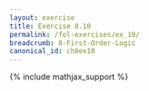 ```yaml
---
layout: exercise
title: Exercise 8.10
permalink: /fol-exercises/ex_10/
breadcrumb: 8-First-Order-Logic
canonical_id: ch8ex10
---
```


{% include mathjax_support %}

